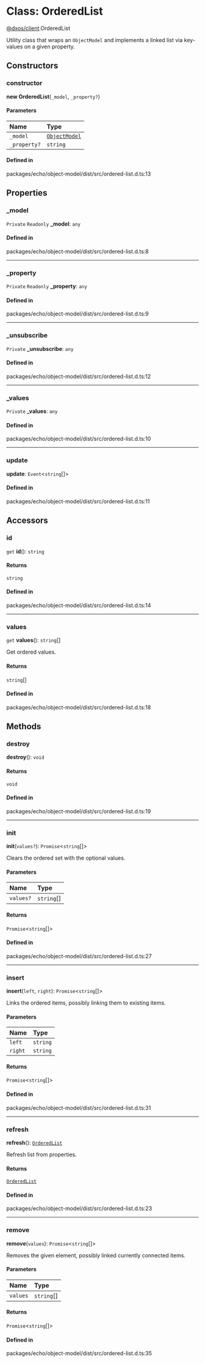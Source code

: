 # Class: OrderedList

[@dxos/client](../modules/dxos_client.md).OrderedList

Utility class that wraps an `ObjectModel` and implements a linked list via key-values on a given property.

## Constructors

### constructor

**new OrderedList**(`_model`, `_property?`)

#### Parameters

| Name | Type |
| :------ | :------ |
| `_model` | [`ObjectModel`](dxos_client.ObjectModel.md) |
| `_property?` | `string` |

#### Defined in

packages/echo/object-model/dist/src/ordered-list.d.ts:13

## Properties

### \_model

 `Private` `Readonly` **\_model**: `any`

#### Defined in

packages/echo/object-model/dist/src/ordered-list.d.ts:8

___

### \_property

 `Private` `Readonly` **\_property**: `any`

#### Defined in

packages/echo/object-model/dist/src/ordered-list.d.ts:9

___

### \_unsubscribe

 `Private` **\_unsubscribe**: `any`

#### Defined in

packages/echo/object-model/dist/src/ordered-list.d.ts:12

___

### \_values

 `Private` **\_values**: `any`

#### Defined in

packages/echo/object-model/dist/src/ordered-list.d.ts:10

___

### update

 **update**: `Event`<`string`[]\>

#### Defined in

packages/echo/object-model/dist/src/ordered-list.d.ts:11

## Accessors

### id

`get` **id**(): `string`

#### Returns

`string`

#### Defined in

packages/echo/object-model/dist/src/ordered-list.d.ts:14

___

### values

`get` **values**(): `string`[]

Get ordered values.

#### Returns

`string`[]

#### Defined in

packages/echo/object-model/dist/src/ordered-list.d.ts:18

## Methods

### destroy

**destroy**(): `void`

#### Returns

`void`

#### Defined in

packages/echo/object-model/dist/src/ordered-list.d.ts:19

___

### init

**init**(`values?`): `Promise`<`string`[]\>

Clears the ordered set with the optional values.

#### Parameters

| Name | Type |
| :------ | :------ |
| `values?` | `string`[] |

#### Returns

`Promise`<`string`[]\>

#### Defined in

packages/echo/object-model/dist/src/ordered-list.d.ts:27

___

### insert

**insert**(`left`, `right`): `Promise`<`string`[]\>

Links the ordered items, possibly linking them to existing items.

#### Parameters

| Name | Type |
| :------ | :------ |
| `left` | `string` |
| `right` | `string` |

#### Returns

`Promise`<`string`[]\>

#### Defined in

packages/echo/object-model/dist/src/ordered-list.d.ts:31

___

### refresh

**refresh**(): [`OrderedList`](dxos_client.OrderedList.md)

Refresh list from properties.

#### Returns

[`OrderedList`](dxos_client.OrderedList.md)

#### Defined in

packages/echo/object-model/dist/src/ordered-list.d.ts:23

___

### remove

**remove**(`values`): `Promise`<`string`[]\>

Removes the given element, possibly linked currently connected items.

#### Parameters

| Name | Type |
| :------ | :------ |
| `values` | `string`[] |

#### Returns

`Promise`<`string`[]\>

#### Defined in

packages/echo/object-model/dist/src/ordered-list.d.ts:35
